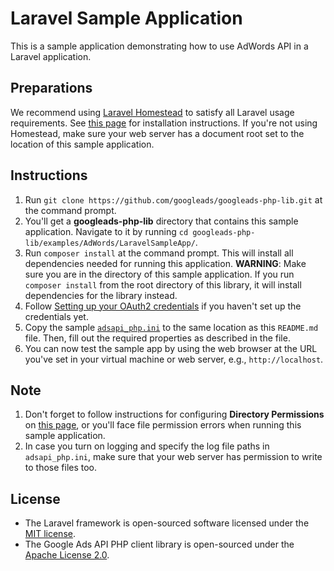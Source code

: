 # Laravel Sample Application

This is a sample application demonstrating how to use AdWords API in a Laravel
application.

## Preparations

We recommend using [Laravel Homestead](https://laravel.com/docs/5.2/homestead)
to satisfy all Laravel usage requirements. See
[this page](https://laravel.com/docs/5.2/homestead) for installation instructions.
If you're not using Homestead, make sure your web server has a document root set
to the location of this sample application.

## Instructions

1.  Run `git clone https://github.com/googleads/googleads-php-lib.git` at the
    command prompt.
1.  You'll get a **googleads-php-lib** directory that contains this sample
    application. Navigate to it by running `cd
    googleads-php-lib/examples/AdWords/LaravelSampleApp/`.
1.  Run `composer install` at the command prompt. This will install all
    dependencies needed for running this application.
    **WARNING**: Make sure you are in the directory of this sample application.
    If you run `composer install` from the root directory of this library, it
    will install dependencies for the library instead.
1.  Follow [Setting up your OAuth2 credentials](https://github.com/googleads/googleads-php-lib#setting-up-your-oauth2-credentials)
    if you haven't set up the credentials yet.
1.  Copy the sample [`adsapi_php.ini`](https://github.com/googleads/googleads-php-lib/blob/master/examples/AdWords/adsapi_php.ini)
    to the same location as this `README.md` file. Then, fill out the required
    properties as described in the file.
1.  You can now test the sample app by using the web browser at the URL you've
    set in your virtual machine or web server, e.g., `http://localhost`.

## Note

1.  Don't forget to follow instructions for configuring **Directory Permissions** on
    [this page](https://laravel.com/docs/5.2/installation), or you'll face
    file permission errors when running this sample application.
1.  In case you turn on logging and specify the log file paths in
    `adsapi_php.ini`, make sure that your web server has permission to
    write to those files too.

## License

*   The Laravel framework is open-sourced software licensed under the [MIT
    license](https://opensource.org/licenses/MIT).
*   The Google Ads API PHP client library is open-sourced under the [Apache License
    2.0](https://github.com/googleads/googleads-php-lib/blob/master/LICENSE).

